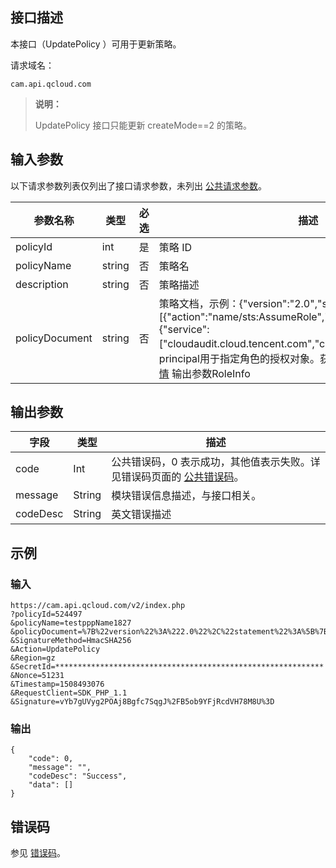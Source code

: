## 接口描述

本接口（UpdatePolicy ）可用于更新策略。

请求域名：

```
cam.api.qcloud.com 
```

> **说明：**
>
> UpdatePolicy 接口只能更新 createMode==2 的策略。

##  输入参数

以下请求参数列表仅列出了接口请求参数，未列出 [公共请求参数](https://cloud.tencent.com/document/api/213/6976)。

| 参数名称       | 类型   | 必选 | 描述     |
| -------------- | ------ | ---- | -------- |
| policyId       | int    | 是   | 策略 ID  |
| policyName     | string | 否   | 策略名   |
| description    | string | 否   | 策略描述 |
| policyDocument | string | 否   | 策略文档，示例：{"version":"2.0","statement":[{"action":"name/sts:AssumeRole","effect":"allow","principal":{"service":["cloudaudit.cloud.tencent.com","cls.cloud.tencent.com"]}}]}，principal用于指定角色的授权对象。获取该参数可参阅  [获取角色详情](https://cloud.tencent.com/document/product/598/36221) 输出参数RoleInfo |

## 输出参数

| 字段  | 类型  | 描述  |
| ------------ | ------------ | ------------ |
| code | Int | 公共错误码，0 表示成功，其他值表示失败。详见错误码页面的 <a href='https://cloud.tencent.com/doc/api/372/%E9%94%99%E8%AF%AF%E7%A0%81#1.E3.80.81.E5.85.AC.E5.85.B1.E9.94.99.E8.AF.AF.E7.A0.81' title='公共错误码'>公共错误码</a>。|
| message | String | 模块错误信息描述，与接口相关。|
| codeDesc | String | 英文错误描述 |

## 示例

### 输入

```
https://cam.api.qcloud.com/v2/index.php
?policyId=524497
&policyName=testpppName1827
&policyDocument=%7B%22version%22%3A%222.0%22%2C%22statement%22%3A%5B%7B%22action%22%3A%22clb%3A%2A%22%2C%22effect%22%3A%22allow%22%2C%22resource%22%3A%22%2A%22%7D%5D%7D
&SignatureMethod=HmacSHA256
&Action=UpdatePolicy
&Region=gz
&SecretId=************************************************************
&Nonce=51231
&Timestamp=1508493076
&RequestClient=SDK_PHP_1.1
&Signature=vYb7gUVyg2POAj8Bgfc7SqgJ%2FB5ob9YFjRcdVH78M8U%3D
```

### 输出

```
{
    "code": 0,
    "message": "",
    "codeDesc": "Success",
    "data": []
}
```

## 错误码

参见 [错误码](https://cloud.tencent.com/document/product/598/13884)。
